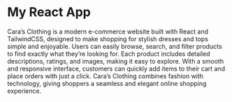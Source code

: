 # My React App
Cara’s Clothing is a modern e-commerce website built with React and TailwindCSS, designed to make shopping for stylish dresses and tops simple and enjoyable. Users can easily browse, search, and filter products to find exactly what they’re looking for. Each product includes detailed descriptions, ratings, and images, making it easy to explore. With a smooth and responsive interface, customers can quickly add items to their cart and place orders with just a click. Cara’s Clothing combines fashion with technology, giving shoppers a seamless and elegant online shopping experience.
